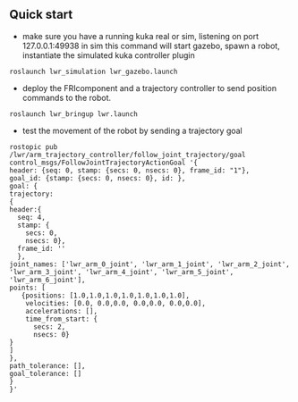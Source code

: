 Quick start
-----------

* make sure you have a running kuka real or sim, listening on port 127.0.0.1:49938 
   in sim this command will start gazebo, spawn a robot, instantiate the simulated kuka controller plugin
   
```roslaunch lwr_simulation lwr_gazebo.launch```

* deploy the FRIcomponent and a trajectory controller to send position commands to the robot.

```roslaunch lwr_bringup lwr.launch```

* test the movement of the robot by sending a trajectory goal

```
rostopic pub /lwr/arm_trajectory_controller/follow_joint_trajectory/goal control_msgs/FollowJointTrajectoryActionGoal '{
header: {seq: 0, stamp: {secs: 0, nsecs: 0}, frame_id: "1"}, 
goal_id: {stamp: {secs: 0, nsecs: 0}, id: }, 
goal: {
trajectory:
{
header:{ 
  seq: 4,
  stamp: {
    secs: 0,
    nsecs: 0},
  frame_id: ''
  },
joint_names: ['lwr_arm_0_joint', 'lwr_arm_1_joint', 'lwr_arm_2_joint', 'lwr_arm_3_joint', 'lwr_arm_4_joint', 'lwr_arm_5_joint', 'lwr_arm_6_joint'],
points: [ 
   {positions: [1.0,1.0,1.0,1.0,1.0,1.0,1.0],
    velocities: [0.0, 0.0,0.0, 0.0,0.0, 0.0,0.0],
    accelerations: [],
    time_from_start: {
      secs: 2,
      nsecs: 0}
}
]
},
path_tolerance: [],
goal_tolerance: []
}
}'
```
